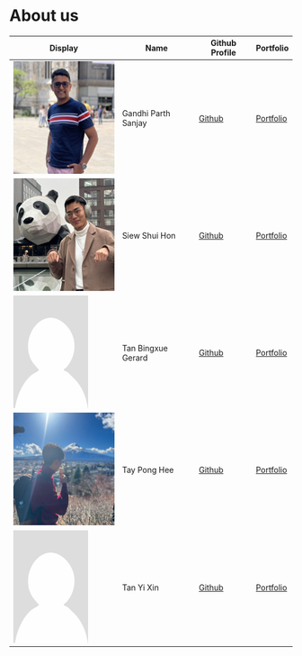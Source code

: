 # About us
|Display |   Name    | Github Profile | Portfolio 
|--------|---------|--------------|---------|
|<img src="./team/Parth Image.JPG" height="200"> | Gandhi Parth Sanjay | [Github](https://github.com/ParthGandhiNUS) | [Portfolio](https://ay2324s2-cs2113-t13-3.github.io/tp/team/parthgandhinus.html)
|<img src="./team/blackmirag3.jpg" height="200"> |  Siew Shui Hon  | [Github](https://github.com/blackmirag3)  | [Portfolio](https://ay2324s2-cs2113-t13-3.github.io/tp/team/blackmirag3.html)
|<img src="./team/Portrait_placeholder.png" height="200"> | Tan Bingxue Gerard  | [Github](https://github.com/#5alalal47)  |  [Portfolio](https://ay2324s2-cs2113-t13-3.github.io/tp/team/alalal47.html)
|<img src="./team/tayponghee.png" height="200"> | Tay Pong Hee  | [Github](https://github.com/tayponghee) | [Portfolio](https://ay2324s2-cs2113-t13-3.github.io/tp/team/tayponghee.html)
| <img src="./team/Portrait_placeholder.png" height="200"> |  Tan Yi Xin  | [Github](https://github.com/Cryolian) | [Portfolio](https://ay2324s2-cs2113-t13-3.github.io/tp/team/cryolian.html)
